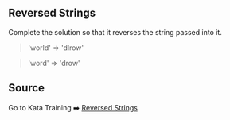 ## Reversed Strings

Complete the solution so that it reverses the string passed into it.

> 'world' => 'dlrow'

> 'word' => 'drow'

## Source

Go to Kata Training ➡️ [Reversed Strings
](https://www.codewars.com/kata/5168bb5dfe9a00b126000018/train/javascript)
